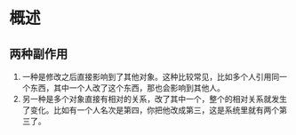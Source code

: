 # 概述

## 两种副作用
1. 一种是修改之后直接影响到了其他对象。这种比较常见，比如多个人引用同一个东西，其中一个人改了这个东西，那也会影响到其他人。
2. 另一种是多个对象直接有相对的关系，改了其中一个，整个的相对关系就发生了变化。比如有一个人名次是第四，你把他改成第三，这是系统里就有两个第三了。